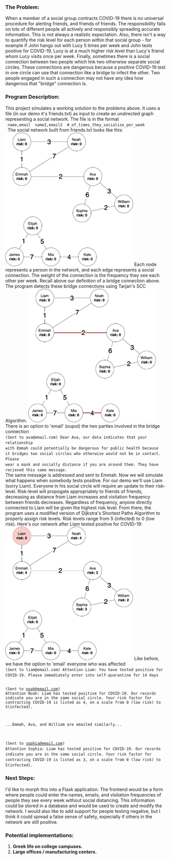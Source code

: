 <h3>The Problem:</h3>
<body>
When a member of a social group contracts COVID-19 there is no universal procedure for alerting friends, and friends of friends. The responsibility falls on lots of different people all actively and responsibly spreading accurate information. This is not always a realistic expectation. Also, there isn't a way to quantify the risk level for each person within that social group - for example if John hangs out with Lucy 5 times per week and John tests positive for COVID-19, Lucy is at a much higher risk level than Lucy's friend whom Lucy visits once per week. Finally, sometimes there is a social connection between two people which link two otherwise separate social circles. These connections are dangerous because a positive COVID-19 test in one circle can use that connection like a bridge to infect the other. Two people engaged in such a connection may not have any idea how dangerous that "bridge" connection is.
</body>

<h3>Program Description:</h3>
<body>
This project simulates a working solution to the problems above. It uses a file (in our demo it's friends.txt) as input to create an undirected graph representing a social network. The file is in the format 
 <code> 
 name,email  name2,email2  #_of_times_they_socialize_per_week 
 </code> 
 The social network built from friends.txt looks like this:
  <img src="demo_media/network_diagram_base.png" width="400"/>
Each node represents a person in the network, and each edge represents a social connection. The weight of the connection is the frequency they see each other per week. Recall above our definition of a bridge connection above. The program detects these bridge connections using Tarjan's SCC Algorithm.
  <img src="demo_media/network_diagram_bridges.png" width="400"/>
 There is an option to 'email' (ouput) the two parties involved in the bridge connection 
<code>
(Sent to ava@email.com) Dear Ava, our data indicates that your relationship 
with Emmah could potentially be dangerous for public health because 
it bridges two social circles who otherwise would not be in contact. Please 
wear a mask and socially distance if you are around them. They have recieved this same message.
</code>
The same message is addressed and sent to Emmah.
Now we will simulate what happens when somebody tests positive. For our demo we'll use Liam (sorry Liam). Everyone in his social circle will require an update to their risk-level. Risk-level will propogate appropriately to friends of friends, decreasing as distance from Liam increases and visitation frequency between friends decreases. Regardless of frequency, anyone directly connected to Liam will be given the highest risk level. From there, the program uses a modified version of Dijkstra's Shortest Paths Algorithm to properly assign risk levels. Risk levels range from 5 (infected) to 0 (low risk). Here's our network after Liam tested positive for COVID-19:
  <img src="demo_media/network_diagram_infection.png" width="400"/>
Like before, we have the option to 'email' everyone who was affected
<code>
(Sent to liam@email.com) Attention Liam: You have tested positive for COVID-19. Please immediately enter into self-quarantine for 14 days

(Sent to noah@email.com) Attention Noah: Liam has tested positive for COVID-19. Our records indicate you are in the same social circle. Your risk factor for contracting COVID-19 is listed as 4, on a scale from 0 (low risk) to 5(infected).

...Emmah, Ava, and William are emailed similarly...

(Sent to sophia@email.com) Attention Sophia: Liam has tested positive for COVID-19. Our records indicate you are in the same social circle. Your risk factor for contracting COVID-19 is listed as 3, on a scale from 0 (low risk) to 5(infected).
</code>
 
</body>

<h3>Next Steps:</h3>
<body>
I'd like to morph this into a Flask application. The frontend would be a form where people could enter the names, emails, and visitation frequencies of people they see every week without social distancing. This information could be stored in a database and would be used to create and modify the network. I would also like to add support for people testing negative, but I think it could spread a false sense of safety, expecially if others in the network are still positive.
</body>

<h3>Potential implementations:</h3>
<ol>
  <li><b>Greek life on college campuses.</b></li>
  <li><b>Large offices / manufacturing centers.</b></li>
</ol>
